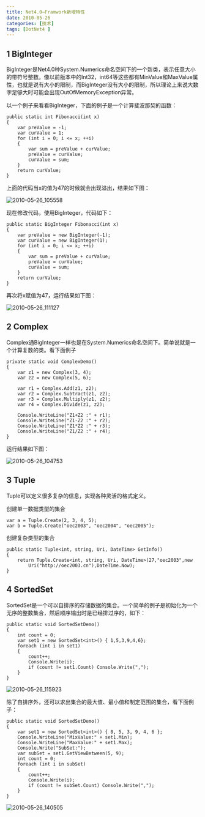 ```yaml
---
title: Net4.0—Framwork新增特性
date: 2010-05-26
categories: [技术]
tags: [DotNet4 ]
---
```


## 1 BigInteger

BigInteger是Net4.0种System.Numerics命名空间下的一个新类，表示任意大小的带符号整数。像以前版本中的Int32，int64等这些都有MinValue和MaxValue属性，也就是说有大小的限制，而BigInteger没有大小的限制，所以理论上来说大数字足够大时可能会出现OutOfMemoryException异常。

以一个例子来看看BigInteger，下面的例子是一个计算斐波那契的函数：

```
public static int Fibonacci(int x)
{
    var preValue = -1;
    var curValue = 1;
    for (int i = 0; i <= x; ++i)
    {
        var sum = preValue + curValue;
        preValue = curValue;
        curValue = sum;
    }
    return curValue;
}
```

上面的代码当x的值为47的时候就会出现溢出，结果如下图：

![2010-05-26_105558](https://cdn.jsdelivr.net/gh/oec2003/hblog-images/img/202201300729455.png)

现在修改代码，使用BigInteger，代码如下：

```
public static BigInteger Fibonacci(int x)
{
    var preValue = new BigInteger(-1);
    var curValue = new BigInteger(1);
    for (int i = 0; i <= x; ++i)
    {
        var sum = preValue + curValue;
        preValue = curValue;
        curValue = sum;
    }
    return curValue;
}
```

再次将x赋值为47，运行结果如下图：

![2010-05-26_111127](https://cdn.jsdelivr.net/gh/oec2003/hblog-images/img/202201300729877.png)

## 2 Complex

Complex通BigInteger一样也是在System.Numerics命名空间下。简单说就是一个计算复数的类。看下面例子

```
private static void ComplexDemo()
{
    var z1 = new Complex(3, 4);
    var z2 = new Complex(5, 6);

    var r1 = Complex.Add(z1, z2);
    var r2 = Complex.Subtract(z1, z2);
    var r3 = Complex.Multiply(z1, z2);
    var r4 = Complex.Divide(z1, z2);

    Console.WriteLine("Z1+Z2 :" + r1);
    Console.WriteLine("Z1-Z2 :" + r2);
    Console.WriteLine("Z1*Z2 :" + r3);
    Console.WriteLine("Z1/Z2 :" + r4);
}
```

运行结果如下图：

![2010-05-26_104753](https://cdn.jsdelivr.net/gh/oec2003/hblog-images/img/202201300730444.png)

## 3 Tuple

Tuple可以定义很多复杂的信息，实现各种灵活的格式定义。

创建单一数据类型的集合

```
var a = Tuple.Create(2, 3, 4, 5);
var b = Tuple.Create("oec2003", "oec2004", "oec2005");
```

创建复杂类型的集合

```
public static Tuple<int, string, Uri, DateTime> GetInfo()
{
    return Tuple.Create<int, string, Uri, DateTime>(27,"oec2003",new
        Uri("http://oec2003.cn"),DateTime.Now);
}
```

## 4 SortedSet<T>

SortedSet<T>是一个可以自排序的存储数据的集合。一个简单的例子是初始化为一个无序的整数集合，然后顺序输出时是已经排过序的，如下：

```
public static void SortedSetDemo()
{
    int count = 0;
    var set1 = new SortedSet<int>() { 1,5,3,9,4,6};
    foreach (int i in set1)
    {
        count++;
        Console.Write(i);
        if (count != set1.Count) Console.Write(",");
    }
}
```

![2010-05-26_115923](https://cdn.jsdelivr.net/gh/oec2003/hblog-images/img/202201300730256.png)

除了自排序外，还可以求出集合的最大值、最小值和制定范围的集合，看下面例子：

```
public static void SortedSetDemo()
{
    var set1 = new SortedSet<int>() { 8, 5, 3, 9, 4, 6 };
    Console.WriteLine("MixValue:" + set1.Min);
    Console.WriteLine("MaxValue:" + set1.Max);
    Console.Write("SubSet:");
    var subSet = set1.GetViewBetween(5, 9);
    int count = 0;
    foreach (int i in subSet)
    {
        count++;
        Console.Write(i);
        if (count != subSet.Count) Console.Write(",");
    }
}
```

![2010-05-26_140505](https://cdn.jsdelivr.net/gh/oec2003/hblog-images/img/202201300730804.png)


